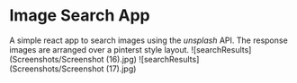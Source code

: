 # Image Search App
A simple react app to search images using the *unsplash* API.
The response images are arranged over a pinterst style layout.
![searchResults](Screenshots/Screenshot (16).jpg)
![searchResults](Screenshots/Screenshot (17).jpg)

